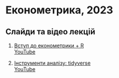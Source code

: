 # Економетрика, 2023

## Слайди та відео лекцій

1. [Вступ до економетрики + R](https://raw.githack.com/Aranaur/ECON23/master/lecture/01.html) <br> [YouTube](https://www.youtube.com/watch?v=yNX6SL4dmA0)

2. [Інструменти аналізу: tidyverse](https://aranaur.github.io/r_econometrics/dplyr.html) <br> [YouTube](https://www.youtube.com/watch?v=WoI0iZC7Dsg)